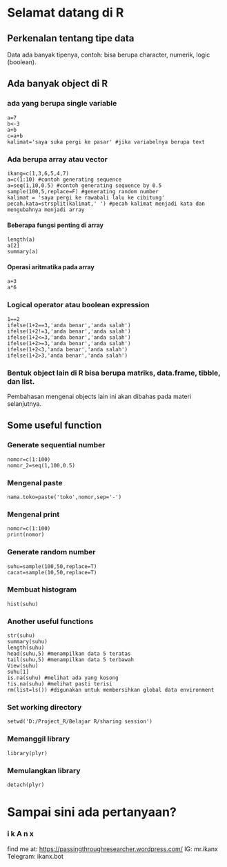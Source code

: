 # Selamat datang di R
## Perkenalan tentang tipe data
Data ada banyak tipenya, contoh: bisa berupa character, numerik, logic (boolean).

## Ada banyak object di R
### ada yang berupa single variable
```
a=7
b<-3
a+b
c=a+b
kalimat='saya suka pergi ke pasar' #jika variabelnya berupa text
```

### Ada berupa array atau vector
```
ikang=c(1,3,6,5,4,7)
a=c(1:10) #contoh generating sequence
a=seq(1,10,0.5) #contoh generating sequence by 0.5
sample(100,5,replace=F) #generating random number
kalimat = 'saya pergi ke rawabali lalu ke cibitung'
pecah.kata=strsplit(kalimat,' ') #pecah kalimat menjadi kata dan mengubahnya menjadi array
```

#### Beberapa fungsi penting di array
```
length(a)
a[2]
summary(a)
```

#### Operasi aritmatika pada array
```
a+3
a*6
```

### Logical operator atau boolean expression
```
1==2
ifelse(1+2==3,'anda benar','anda salah')
ifelse(1+2!=3,'anda benar','anda salah')
ifelse(1+2<=3,'anda benar','anda salah')
ifelse(1+2>=3,'anda benar','anda salah')
ifelse(1+2<3,'anda benar','anda salah')
ifelse(1+2>3,'anda benar','anda salah')
```

### Bentuk object lain di R bisa berupa matriks, data.frame, tibble, dan list.
Pembahasan mengenai objects lain ini akan dibahas pada materi selanjutnya.

## Some useful function
### Generate sequential number
```
nomor=c(1:100)
nomor_2=seq(1,100,0.5)
```

### Mengenal paste
```
nama.toko=paste('toko',nomor,sep='-')
```

### Mengenal print
```
nomor=c(1:100)
print(nomor)
```

### Generate random number 
```
suhu=sample(100,50,replace=T)
cacat=sample(10,50,replace=T)
```

### Membuat histogram
```
hist(suhu)
```

### Another useful functions
```
str(suhu)
summary(suhu)
length(suhu)
head(suhu,5) #menampilkan data 5 teratas
tail(suhu,5) #menampilkan data 5 terbawah
View(suhu)
suhu[1]
is.na(suhu) #melihat ada yang kosong
!is.na(suhu) #melihat pasti terisi
rm(list=ls()) #digunakan untuk membersihkan global data environment
```

### Set working directory
```
setwd('D:/Project_R/Belajar R/sharing session')
```

### Memanggil library
```
library(plyr)
```

### Memulangkan library
```
detach(plyr)
```

# Sampai sini ada pertanyaan?

### i k A n x

find me at:
https://passingthroughresearcher.wordpress.com/
IG:  mr.ikanx
Telegram: ikanx.bot
